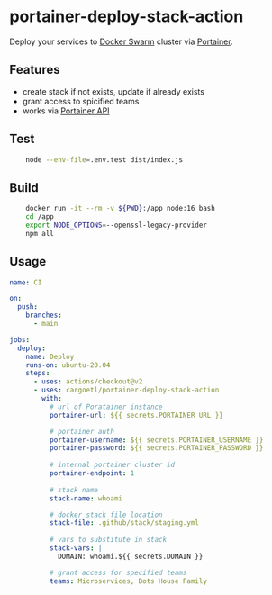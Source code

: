 # portainer-deploy-stack-action

Deploy your services to [Docker Swarm](https://docs.docker.com/engine/swarm/) cluster via [Portainer](https://www.portainer.io). 

## Features
 - create stack if not exists, update if already exists
 - grant access to spicified teams
 - works via [Portainer API](https://documentation.portainer.io/archive/1.23.2/API/)

## Test
```bash
    node --env-file=.env.test dist/index.js
```

## Build
```bash
    docker run -it --rm -v ${PWD}:/app node:16 bash
    cd /app
    export NODE_OPTIONS=--openssl-legacy-provider
    npm all
```

## Usage

```yaml
name: CI

on:
  push:
    branches:
      - main 

jobs:
  deploy:
    name: Deploy
    runs-on: ubuntu-20.04
    steps:
      - uses: actions/checkout@v2
      - uses: cargoetl/portainer-deploy-stack-action
        with:
          # url of Poratainer instance
          portainer-url: ${{ secrets.PORTAINER_URL }}

          # portainer auth
          portainer-username: ${{ secrets.PORTAINER_USERNAME }}
          portainer-password: ${{ secrets.PORTAINER_PASSWORD }}
          
          # internal portainer cluster id
          portainer-endpoint: 1
          
          # stack name
          stack-name: whoami

          # docker stack file location
          stack-file: .github/stack/staging.yml
          
          # vars to substitute in stack
          stack-vars: |
            DOMAIN: whoami.${{ secrets.DOMAIN }}

          # grant access for specified teams
          teams: Microservices, Bots House Family
```